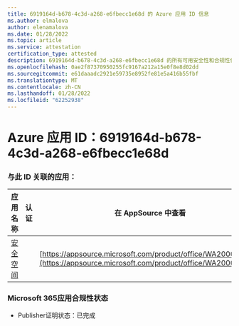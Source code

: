 ```yaml
---
title: 6919164d-b678-4c3d-a268-e6fbecc1e68d 的 Azure 应用 ID 信息
ms.author: elmalova
author: elenamalova
ms.date: 01/28/2022
ms.topic: article
ms.service: attestation
certification_type: attested
description: 6919164d-b678-4c3d-a268-e6fbecc1e68d 的所有可用安全性和合规性信息。
ms.openlocfilehash: 0ae2f87370950255fc9167a212a15e0f8e8d02dd
ms.sourcegitcommit: e61daaadc2921e59735e8952fe81e5a416b55fbf
ms.translationtype: MT
ms.contentlocale: zh-CN
ms.lasthandoff: 01/28/2022
ms.locfileid: "62252938"
---
```

# <a name="azure-app-id-6919164d-b678-4c3d-a268-e6fbecc1e68d"></a>Azure 应用 ID：6919164d-b678-4c3d-a268-e6fbecc1e68d


### <a name="apps-associated-with-this-id"></a>与此 ID 关联的应用：
| **应用名称** | **认证** | **在 AppSource 中查看** |
|--------------|---------------|-----------------------|
| [安全空间](https://docs.microsoft.com/microsoft-365-app-certification/forward/WA200002691) |  | [https://appsource.microsoft.com/product/office/WA200002691](https://appsource.microsoft.com/product/office/WA200002691) |

### <a name="microsoft-365-app-compliance-status"></a>Microsoft 365应用合规性状态
- Publisher证明状态：已完成
